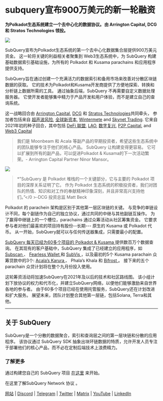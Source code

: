 # subquery宣布900万美元的新一轮融资

**为Polkadot生态系统建立一个去中心化的数据协议。 由 Arrington Capital, DCG 和 Stratos Technologies 领投。**

![](https://cdn-images-1.medium.com/max/1600/0*PR4oqrB9Am03VseR)

SubQuery宣布为Polkadot生态系统的第一个去中心化数据集合层提供900万美元资金。 这一轮将关键的利益相关者聚集到 Web3生态系统中，为 SubQuery 构建基础数据索引基础设施，为所有的 Polkadot 和 Kusama parachains 和应用程序提供支持。

SubQuery旨在通过创建一个充满活力的数据索引和备用市场来改善对分散区块链数据的获取。 它的技术为Polkadot和Kusama开发商提供了方便地探索、转换和分析链上数据所需的工具。 通过抽象后端，SubQuery 不再需要自定义数据处理服务器。 它使开发者能够集中精力于产品开发和用户体验，而不是建立自己的查询系统。

这一战略回合由 [Arrington Capital](https://arringtonxrpcapital.com/), [DCG](https://dcg.co/) 和 [Stratos Technologies](https://www.stratoslp.com/)共同牵头， 参加者包括来自 [超声波风险](https://hypersphere.ventures/), [全球新资本](http://ngc.fund/), [Wintermete](https://www.wintermute.com/) and [Skynet Trading](http://skynettrading.com/). 它来自2021年初的种子回合，其中包括 [DeFi 联盟](https://defialliance.co/), [LAO](https://www.thelao.io/), [数字复兴](https://drf.ee/), [P2P Capital](https://www.p2pcap.com/), and [Web3 Capital](https://web3.capital/)

> 我们是 Moonbeam 和 Acala 等副产品的早期投资者，希望这些生态系统中的团队能够专注于他们的核心产品。 SubQuery 让构建变得更容易。 它可以扩展到所有的副产品，可以促进Polkadot & Kusama的下一次活动繁荣。</em>- Arrington Capital Partner Ninor Mansor。

![](https://cdn-images-1.medium.com/max/1600/1*j4VHuY_BgjkYv_bQ6_DmcQ.gif)

> *"SubQuery 是 Polkadot 堆栈的一个关键部分，它与主要的 Polkadot 项目的深厚关系证明了它。 作为 Polkadot 生态系统的积极投资者，我们对团队的热情、知识和对工作的奉献精神印象深刻，并且非常高兴支持他们。”</0 >-DCG 投资总监 Matt Beck</p> </blockquote> 
> 
> Polkadot 的 parachein 架构是区别于其他第一层区块链的关键。 与竞争的单链设计不同，每个副链作为自己的独立协议，通过共同的中继与其他副链互操作。 为了赢得中继链上的一个槽位，parachains 通过众筹活动从社区筹集资金。 它要求参与者对他们最喜欢的项目持有股份--长期--- 原生的 Kusama 或 Polkadot 代币。 从一开始，SubQuery就可以与任何传送器集成，只需要最小的配置。
> 
> [SubQuery 每天已经为60多个项目的 Polkadot & Kusama ](https://explorer.subquery.network/) 提供数百万个数据查询。 在其现有的客户基础中，SubQuery 集成了已经建立的应用程序，如 [ Subscan ](https://subquery.medium.com/subscans-multi-signature-tool-powered-by-subquery-926da3e4fc25) 、 [ Fearless Wallet ](https://explorer.subquery.network/subquery/ef1rspb/fearless-wallet) 和 [ SubVis ](https://subquery.medium.com/explore-kusama-auctions-with-subvis-io-and-subquery-522351538d17) ，以及最初的5个 Kusama parachain 众筹贷款中的3个: [ Acala’s Karura ](https://subquery.medium.com/karura-integrates-with-subquery-to-aggregate-and-serve-defi-data-to-kusama-builders-d34f0e722311) 、 Phala’s Khala 和 [ Bifrost ](https://subquery.medium.com/bifrost-chooses-subquery-to-provide-the-data-for-their-new-dapp-c8005ee54f38) 。 接下来的五个 parachain 众贷计划将在整个九月份投入使用。
> 
> 这轮筹资活动将加速SubQuery在2021年及以后的技术和社区路线图。 该小组计划下放协议的权力和代币化，并建立SubQuery网络，以便他们能够激励来自世界各地的参与者。 由于60多个项目已经在使用托管服务，SubQuery还在计划改进和扩大服务。 展望未来，团队计划整合其他第一层链，包括Solana, Terra和其他。
> 
> * * * * *
> 
> ## 关于 SubQuery
> 
> SubQuery是一个分散的数据聚合，索引和查询层之间的第一层块链和分散的应用程序。 该协议通过 SubQuery SDK 抽象出块环链数据的特质，允许开发人员专注于部署他们的核心产品，而不必在定制后端技术上浪费精力。
> 
> ### 了解更多
> 
> 通过构建您自己的 SubQuery 项目 [在这里](https://doc.subquery.network/) 来开始。
> 
> 在这里了解SubQuery Network 协议 [](https://static.subquery.network/whitepaper.pdf)。
> 
> [网站](https://subquery.network/) | [Discord](https://discord.com/invite/78zg8aBSMG) | [Telegram](https://t.me/subquerynetwork) | [Twitter](https://twitter.com/subquerynetwork) | [Matrix](https://matrix.to/#/#subquery:matrix.org) | [YouTube](https://www.youtube.com/channel/UCi1a6NUUjegcLHDFLr7CqLw) | [LinkedIn](https://www.linkedin.com/company/subquery)